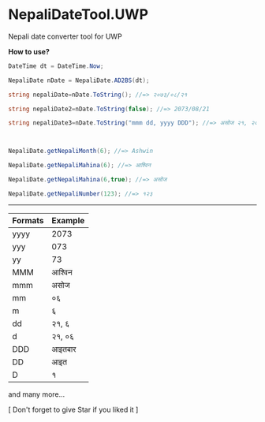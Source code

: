 # NepaliDateTool.UWP
Nepali date converter tool for UWP

**How to use?**

```c#
DateTime dt = DateTime.Now;

NepaliDate nDate = NepaliDate.AD2BS(dt);

string nepaliDate=nDate.ToString(); //=> २०७३/०८/२१

string nepaliDate2=nDate.ToString(false); //=> 2073/08/21

string nepaliDate3=nDate.ToString("mmm dd, yyyy DDD"); //=> असोज २१, २०७३ आइतबार



NepaliDate.getNepaliMonth(6); //=> Ashwin

NepaliDate.getNepaliMahina(6); //=> आश्विन

NepaliDate.getNepaliMahina(6,true); //=> असोज

NepaliDate.getNepaliNumber(123); //=> १२३
```
---------------------------------------------

|**Formats**|**Example**|
|-----------|-----------|
|yyyy       |  2073     |
|yyy        | 073       |
|yy         |73         |
|MMM        |   आश्विन   |
|mmm        |  असोज    |
|mm         | ०६        |
|m          |६          |
|dd         | २१, ६     | 
|d          |२१, ०६     | 
|DDD        |   आइतबार |
|DD         |   आइत    |
|D          |  १        |


and many more...

[ Don't forget to give Star if you liked it ]

